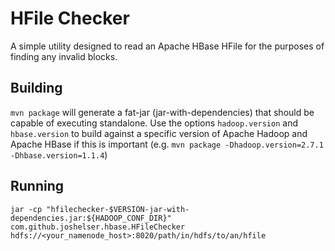 # HFile Checker

A simple utility designed to read an Apache HBase HFile for the purposes of finding any invalid blocks.

## Building

`mvn package` will generate a fat-jar (jar-with-dependencies) that should be capable of executing standalone. Use
the options `hadoop.version` and `hbase.version` to build against a specific version of Apache Hadoop and Apache HBase
if this is important (e.g. `mvn package -Dhadoop.version=2.7.1 -Dhbase.version=1.1.4`)

## Running

`jar -cp "hfilechecker-$VERSION-jar-with-dependencies.jar:${HADOOP_CONF_DIR}" com.github.joshelser.hbase.HFileChecker
hdfs://<your_namenode_host>:8020/path/in/hdfs/to/an/hfile`
